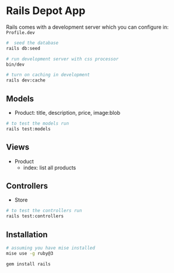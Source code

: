 # Rails Depot App

Rails comes with a development server which you can configure in: `Profile.dev`

```zsh
#  seed the database
rails db:seed

# run development server with css processor
bin/dev

# turn on caching in development
rails dev:cache
```

## Models

- Product: title, description, price, image:blob

```zsh
# to test the models run
rails test:models
```

## Views

- Product
  - index: list all products

## Controllers

- Store

```zsh
# to test the controllers run
rails test:controllers
```

## Installation

```zsh
# assuming you have mise installed
mise use -g ruby@3

gem install rails
```
